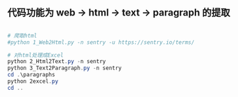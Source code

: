 ## 代码功能为 web -> html -> text -> paragraph 的提取

```ps1

# 爬取html
#python 1_Web2Html.py -n sentry -u https://sentry.io/terms/

# 对html处理成Excel
python 2_Html2Text.py -n sentry
python 3_Text2Paragraph.py -n sentry
cd .\paragraphs
python 2excel.py
cd ..

```